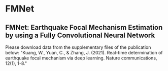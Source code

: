 # FMNet
FMNet: Earthquake Focal Mechanism Estimation by using a Fully Convolutional Neural Network
--------------------------------------------------------------------------------------------
Please download data from the supplementary files of the publication below:
"Kuang, W., Yuan, C., & Zhang, J. (2021). Real-time determination of earthquake focal mechanism via deep learning. Nature communications, 12(1), 1-8."
